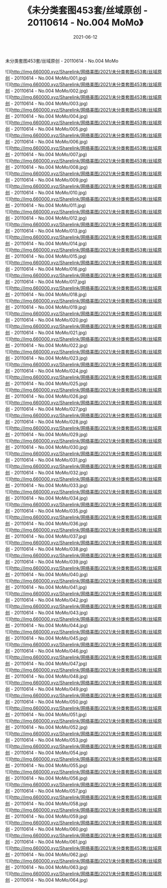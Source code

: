 ﻿---
layout: post
title:  《未分类套图453套/丝域原创 - 20110614 - No.004 MoMo》
date:   2021-06-12
img: http://img.660000.xyz/Sharelink/网络美图/2021/未分类套图453套/丝域原创 - 20110614 - No.004 MoMo/000.jpg
categories: [美女, 清纯, 唯美]
---

未分类套图453套/丝域原创 - 20110614 - No.004 MoMo

 ![](http://img.660000.xyz/Sharelink/网络美图/2021/未分类套图453套/丝域原创 - 20110614 - No.004 MoMo/001.jpg) <br>![](http://img.660000.xyz/Sharelink/网络美图/2021/未分类套图453套/丝域原创 - 20110614 - No.004 MoMo/002.jpg) <br>![](http://img.660000.xyz/Sharelink/网络美图/2021/未分类套图453套/丝域原创 - 20110614 - No.004 MoMo/003.jpg) <br>![](http://img.660000.xyz/Sharelink/网络美图/2021/未分类套图453套/丝域原创 - 20110614 - No.004 MoMo/004.jpg) <br>![](http://img.660000.xyz/Sharelink/网络美图/2021/未分类套图453套/丝域原创 - 20110614 - No.004 MoMo/005.jpg) <br>![](http://img.660000.xyz/Sharelink/网络美图/2021/未分类套图453套/丝域原创 - 20110614 - No.004 MoMo/006.jpg) <br>![](http://img.660000.xyz/Sharelink/网络美图/2021/未分类套图453套/丝域原创 - 20110614 - No.004 MoMo/007.jpg) <br>![](http://img.660000.xyz/Sharelink/网络美图/2021/未分类套图453套/丝域原创 - 20110614 - No.004 MoMo/008.jpg) <br>![](http://img.660000.xyz/Sharelink/网络美图/2021/未分类套图453套/丝域原创 - 20110614 - No.004 MoMo/009.jpg) <br>![](http://img.660000.xyz/Sharelink/网络美图/2021/未分类套图453套/丝域原创 - 20110614 - No.004 MoMo/010.jpg) <br>![](http://img.660000.xyz/Sharelink/网络美图/2021/未分类套图453套/丝域原创 - 20110614 - No.004 MoMo/011.jpg) <br>![](http://img.660000.xyz/Sharelink/网络美图/2021/未分类套图453套/丝域原创 - 20110614 - No.004 MoMo/012.jpg) <br>![](http://img.660000.xyz/Sharelink/网络美图/2021/未分类套图453套/丝域原创 - 20110614 - No.004 MoMo/013.jpg) <br>![](http://img.660000.xyz/Sharelink/网络美图/2021/未分类套图453套/丝域原创 - 20110614 - No.004 MoMo/014.jpg) <br>![](http://img.660000.xyz/Sharelink/网络美图/2021/未分类套图453套/丝域原创 - 20110614 - No.004 MoMo/015.jpg) <br>![](http://img.660000.xyz/Sharelink/网络美图/2021/未分类套图453套/丝域原创 - 20110614 - No.004 MoMo/016.jpg) <br>![](http://img.660000.xyz/Sharelink/网络美图/2021/未分类套图453套/丝域原创 - 20110614 - No.004 MoMo/017.jpg) <br>![](http://img.660000.xyz/Sharelink/网络美图/2021/未分类套图453套/丝域原创 - 20110614 - No.004 MoMo/018.jpg) <br>![](http://img.660000.xyz/Sharelink/网络美图/2021/未分类套图453套/丝域原创 - 20110614 - No.004 MoMo/019.jpg) <br>![](http://img.660000.xyz/Sharelink/网络美图/2021/未分类套图453套/丝域原创 - 20110614 - No.004 MoMo/020.jpg) <br>![](http://img.660000.xyz/Sharelink/网络美图/2021/未分类套图453套/丝域原创 - 20110614 - No.004 MoMo/021.jpg) <br>![](http://img.660000.xyz/Sharelink/网络美图/2021/未分类套图453套/丝域原创 - 20110614 - No.004 MoMo/022.jpg) <br>![](http://img.660000.xyz/Sharelink/网络美图/2021/未分类套图453套/丝域原创 - 20110614 - No.004 MoMo/023.jpg) <br>![](http://img.660000.xyz/Sharelink/网络美图/2021/未分类套图453套/丝域原创 - 20110614 - No.004 MoMo/024.jpg) <br>![](http://img.660000.xyz/Sharelink/网络美图/2021/未分类套图453套/丝域原创 - 20110614 - No.004 MoMo/025.jpg) <br>![](http://img.660000.xyz/Sharelink/网络美图/2021/未分类套图453套/丝域原创 - 20110614 - No.004 MoMo/026.jpg) <br>![](http://img.660000.xyz/Sharelink/网络美图/2021/未分类套图453套/丝域原创 - 20110614 - No.004 MoMo/027.jpg) <br>![](http://img.660000.xyz/Sharelink/网络美图/2021/未分类套图453套/丝域原创 - 20110614 - No.004 MoMo/028.jpg) <br>![](http://img.660000.xyz/Sharelink/网络美图/2021/未分类套图453套/丝域原创 - 20110614 - No.004 MoMo/029.jpg) <br>![](http://img.660000.xyz/Sharelink/网络美图/2021/未分类套图453套/丝域原创 - 20110614 - No.004 MoMo/030.jpg) <br>![](http://img.660000.xyz/Sharelink/网络美图/2021/未分类套图453套/丝域原创 - 20110614 - No.004 MoMo/031.jpg) <br>![](http://img.660000.xyz/Sharelink/网络美图/2021/未分类套图453套/丝域原创 - 20110614 - No.004 MoMo/032.jpg) <br>![](http://img.660000.xyz/Sharelink/网络美图/2021/未分类套图453套/丝域原创 - 20110614 - No.004 MoMo/033.jpg) <br>![](http://img.660000.xyz/Sharelink/网络美图/2021/未分类套图453套/丝域原创 - 20110614 - No.004 MoMo/034.jpg) <br>![](http://img.660000.xyz/Sharelink/网络美图/2021/未分类套图453套/丝域原创 - 20110614 - No.004 MoMo/035.jpg) <br>![](http://img.660000.xyz/Sharelink/网络美图/2021/未分类套图453套/丝域原创 - 20110614 - No.004 MoMo/036.jpg) <br>![](http://img.660000.xyz/Sharelink/网络美图/2021/未分类套图453套/丝域原创 - 20110614 - No.004 MoMo/037.jpg) <br>![](http://img.660000.xyz/Sharelink/网络美图/2021/未分类套图453套/丝域原创 - 20110614 - No.004 MoMo/038.jpg) <br>![](http://img.660000.xyz/Sharelink/网络美图/2021/未分类套图453套/丝域原创 - 20110614 - No.004 MoMo/039.jpg) <br>![](http://img.660000.xyz/Sharelink/网络美图/2021/未分类套图453套/丝域原创 - 20110614 - No.004 MoMo/040.jpg) <br>![](http://img.660000.xyz/Sharelink/网络美图/2021/未分类套图453套/丝域原创 - 20110614 - No.004 MoMo/041.jpg) <br>![](http://img.660000.xyz/Sharelink/网络美图/2021/未分类套图453套/丝域原创 - 20110614 - No.004 MoMo/042.jpg) <br>![](http://img.660000.xyz/Sharelink/网络美图/2021/未分类套图453套/丝域原创 - 20110614 - No.004 MoMo/043.jpg) <br>![](http://img.660000.xyz/Sharelink/网络美图/2021/未分类套图453套/丝域原创 - 20110614 - No.004 MoMo/044.jpg) <br>![](http://img.660000.xyz/Sharelink/网络美图/2021/未分类套图453套/丝域原创 - 20110614 - No.004 MoMo/045.jpg) <br>![](http://img.660000.xyz/Sharelink/网络美图/2021/未分类套图453套/丝域原创 - 20110614 - No.004 MoMo/046.jpg) <br>![](http://img.660000.xyz/Sharelink/网络美图/2021/未分类套图453套/丝域原创 - 20110614 - No.004 MoMo/047.jpg) <br>![](http://img.660000.xyz/Sharelink/网络美图/2021/未分类套图453套/丝域原创 - 20110614 - No.004 MoMo/048.jpg) <br>![](http://img.660000.xyz/Sharelink/网络美图/2021/未分类套图453套/丝域原创 - 20110614 - No.004 MoMo/049.jpg) <br>![](http://img.660000.xyz/Sharelink/网络美图/2021/未分类套图453套/丝域原创 - 20110614 - No.004 MoMo/050.jpg) <br>![](http://img.660000.xyz/Sharelink/网络美图/2021/未分类套图453套/丝域原创 - 20110614 - No.004 MoMo/051.jpg) <br>![](http://img.660000.xyz/Sharelink/网络美图/2021/未分类套图453套/丝域原创 - 20110614 - No.004 MoMo/052.jpg) <br>![](http://img.660000.xyz/Sharelink/网络美图/2021/未分类套图453套/丝域原创 - 20110614 - No.004 MoMo/053.jpg) <br>![](http://img.660000.xyz/Sharelink/网络美图/2021/未分类套图453套/丝域原创 - 20110614 - No.004 MoMo/054.jpg) <br>![](http://img.660000.xyz/Sharelink/网络美图/2021/未分类套图453套/丝域原创 - 20110614 - No.004 MoMo/055.jpg) <br>![](http://img.660000.xyz/Sharelink/网络美图/2021/未分类套图453套/丝域原创 - 20110614 - No.004 MoMo/056.jpg) <br>![](http://img.660000.xyz/Sharelink/网络美图/2021/未分类套图453套/丝域原创 - 20110614 - No.004 MoMo/057.jpg) <br>![](http://img.660000.xyz/Sharelink/网络美图/2021/未分类套图453套/丝域原创 - 20110614 - No.004 MoMo/058.jpg) <br>![](http://img.660000.xyz/Sharelink/网络美图/2021/未分类套图453套/丝域原创 - 20110614 - No.004 MoMo/059.jpg) <br>![](http://img.660000.xyz/Sharelink/网络美图/2021/未分类套图453套/丝域原创 - 20110614 - No.004 MoMo/060.jpg) <br>![](http://img.660000.xyz/Sharelink/网络美图/2021/未分类套图453套/丝域原创 - 20110614 - No.004 MoMo/061.jpg) <br>![](http://img.660000.xyz/Sharelink/网络美图/2021/未分类套图453套/丝域原创 - 20110614 - No.004 MoMo/062.jpg) <br>![](http://img.660000.xyz/Sharelink/网络美图/2021/未分类套图453套/丝域原创 - 20110614 - No.004 MoMo/063.jpg) <br>![](http://img.660000.xyz/Sharelink/网络美图/2021/未分类套图453套/丝域原创 - 20110614 - No.004 MoMo/064.jpg) <br>